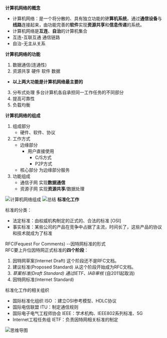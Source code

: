 **计算机网络的概念**  
- 计算机网络：是一个将分散的、具有独立功能的**计算机系统**，通过**通信设备**与**线路**连接起来，由功能完善的**软件**实现**资源共享**和**信息传递**的系统。
- 计算机网络是**互连**、**自治**的计算机集合 
- 互连-互联互通 通信链路  
- 自治-无主从关系  

**计算机网络的功能**  
1. 数据通信(连通性)
2. 资源共享 硬件 软件 数据
- **以上两大功能是计算机网络最主要的**
3. 分布式处理 多台计算机各自承担同一工作任务的不同部分
4. 提高可靠性
5. 负载均衡

**计算机网络的组成**
1. 组成部分 
    - 硬件、软件、协议
2. 工作方式
    - 边缘部分
        - 用户直接使用
            - C/S方式
            - P2P方式
    - 核心部分 为边缘部分服务
3. 功能组成
    - 通信子网 实现**数据通信**
    - 资源子网 实现**资源共享**/数据处理

![计算机网络组成](https://cdn.jsdelivr.net/gh/ChenDaojun/MyCDN/images/Computer-Network-images(screenshot)/number1.png)
![总结](https://cdn.jsdelivr.net/gh/ChenDaojun/MyCDN/images/Computer-Network-images(screenshot)/number2.png)
**标准化工作**  

标准的分类：
- 法定标准：由权威机构制定的正式的、合法的标准 [OSI]
- 事实标准：某些公司的产品在竞争中占据了主流，时间长了，这些产品的协议和技术就成为了标准

RFC(Fequest For Comments) --因特网标准的形式  
RFC要上升位因特网正式标准的**四个阶段**：
1. 因特网草案(Internet Draft) 这个阶段还不是RFC文档。
2. 建议标准(Proposed Standard) 从这个阶段开始成为RFC文档。
3. _草案标准(Draft Standard) 通过IETF、IAB审核_ (自2011起取消)
4. 因特网标准(Internet Standard)

标准化工作的相关组织
- 国际标准化组织 ISO ：建立OSI参考模型、HDLC协议
- 国际电信联盟 ITU：制定通信规则
- 国际电子电气工程师协会 IEEE：学术机构、IEEE802系列标准、5G
- Internet工程任务组 IETF：负责因特网相关标准的制定 

![思维导图](https://cdn.jsdelivr.net/gh/ChenDaojun/MyCDN/images/Computer-Network-images(screenshot)/number3.png)